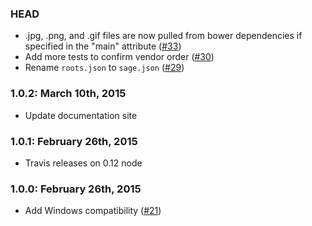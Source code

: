 ### HEAD
* .jpg, .png, and .gif files are now pulled from bower dependencies if specified in the "main" attribute ([#33](https://github.com/austinpray/asset-builder/issues/33))
* Add more tests to confirm vendor order ([#30](https://github.com/austinpray/asset-builder/pull/30))
* Rename `roots.json` to `sage.json` ([#29](https://github.com/austinpray/asset-builder/pull/29))

### 1.0.2: March 10th, 2015
* Update documentation site

### 1.0.1: February 26th, 2015
* Travis releases on 0.12 node

### 1.0.0: February 26th, 2015
* Add Windows compatibility ([#21](https://github.com/austinpray/asset-builder/pull/21))
